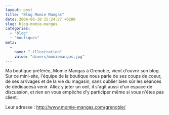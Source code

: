 ```yaml
---
layout: post
title: "Blog Momie Mangas"
date: 2006-06-10 15:24:27 +0200
slug: blog-momie-mangas
categories:
  - "blog"
  - "boutiques"
meta:
  -
    name: ".illustration"
    value: "divers/momiemangas.jpg"
---
```


Ma boutique préférée, Momie Mangas à Grenoble, vient d'ouvrir son blog. Sur ce mini-site, l'équipe de la boutique nous parle de ses coups de coeur, de ses arrivages et de la vie du magasin, sans oublier bien sûr les séances de dédicacesà venir. Allez y jeter un oeil, il s'agit aussi d'un espace de discussion, et rien en vous empêche d'y participer même si vous n'étes pas client.

Leur adresse : <http://www.momie-mangas.com/grenoble/>